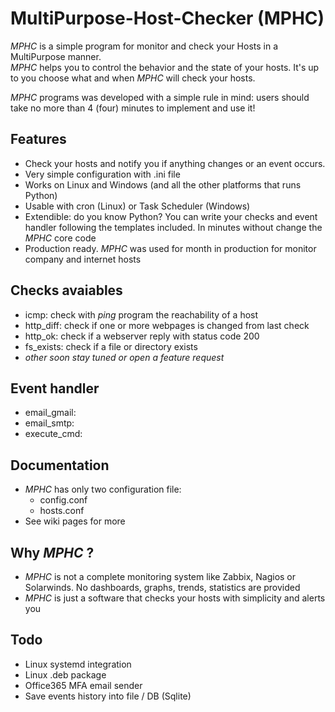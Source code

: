 # MultiPurpose-Host-Checker (MPHC)
*MPHC* is a simple program for monitor and check your Hosts in a MultiPurpose manner.  
*MPHC* helps you to control the behavior and the state of your hosts. It's up to you choose what and when *MPHC* will check your hosts.

*MPHC* programs was developed with a simple rule in mind: users should take no more than 4 (four) minutes to implement and use it!

## Features
- Check your hosts and notify you if anything changes or an event occurs.
- Very simple configuration with .ini file
- Works on Linux and Windows (and all the other platforms that runs Python)
- Usable with cron (Linux) or Task Scheduler (Windows)
- Extendible: do you know Python? You can write your checks and event handler following the templates included. In minutes without change the *MPHC* core code
- Production ready. *MPHC* was used for month in production for monitor company and internet hosts

## Checks avaiables
- icmp: check with *ping* program the reachability of a host
- http_diff: check if one or more webpages is changed from last check
- http_ok: check if a webserver reply with status code 200
- fs_exists: check if a file or directory exists
- *other soon stay tuned or open a feature request*

## Event handler
- email_gmail: 
- email_smtp: 
- execute_cmd: 

## Documentation
- *MPHC* has only two configuration file:
	+ config.conf
	+ hosts.conf
- See wiki pages for more

## Why *MPHC* ?
- *MPHC* is not a complete monitoring system like Zabbix, Nagios or Solarwinds. No dashboards, graphs, trends, statistics are provided
- *MPHC* is just a software that checks your hosts with simplicity and alerts you

## Todo
- Linux systemd integration
- Linux .deb package
- Office365 MFA email sender
- Save events history into file / DB (Sqlite)